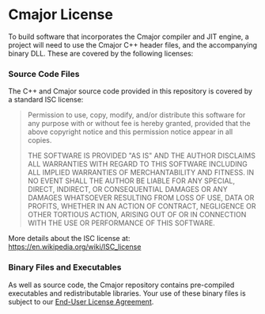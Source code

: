 # Cmajor License

To build software that incorporates the Cmajor compiler and JIT engine, a project will need to use the Cmajor C++ header files, and the accompanying binary DLL. These are covered by the following licenses:

### Source Code Files

The C++ and Cmajor source code provided in this repository is covered by a standard ISC license:

> Permission to use, copy, modify, and/or distribute this software for any purpose with or without fee is hereby granted, provided that the above copyright notice and this permission notice appear in all copies.
>
> THE SOFTWARE IS PROVIDED "AS IS" AND THE AUTHOR DISCLAIMS ALL WARRANTIES WITH REGARD TO THIS SOFTWARE INCLUDING ALL IMPLIED WARRANTIES OF MERCHANTABILITY AND FITNESS. IN NO EVENT SHALL THE AUTHOR BE LIABLE FOR ANY SPECIAL, DIRECT, INDIRECT, OR CONSEQUENTIAL DAMAGES OR ANY DAMAGES WHATSOEVER RESULTING FROM LOSS OF USE, DATA OR PROFITS, WHETHER IN AN ACTION OF CONTRACT, NEGLIGENCE OR OTHER TORTIOUS ACTION, ARISING OUT OF OR IN CONNECTION WITH THE USE OR PERFORMANCE OF THIS SOFTWARE.

More details about the ISC license at: https://en.wikipedia.org/wiki/ISC_license

### Binary Files and Executables

As well as source code, the Cmajor repository contains pre-compiled executables and redistributable libraries. Your use of these binary files is subject to our [End-User License Agreement](EULA.md).